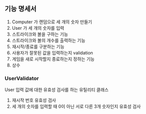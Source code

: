 ## 기능 명세서

1. Computer 가 랜덤으로 세 개의 숫자 만들기
2. User 가 세 개의 숫자를 입력
3. 스트라이크와 볼을 구하는 기능
4. 스트라이크와 볼의 개수를 출력하는 기능
5. 재시작/종료를 구분하는 기능
6. 사용자가 잘못된 값을 입력하는지 validation
7. 게임을 새로 시작할지 종료하는지 정하는 기능
8. 상수

### UserValidator
User 입력 값에 대한 유효성 검사를 하는 유틸리티 클래스
1. 재시작 번호 유효성 검사
2. 세 개의 숫자를 입력할 때 0이 아닌 서로 다른 3개 숫자인지 유효성 검사